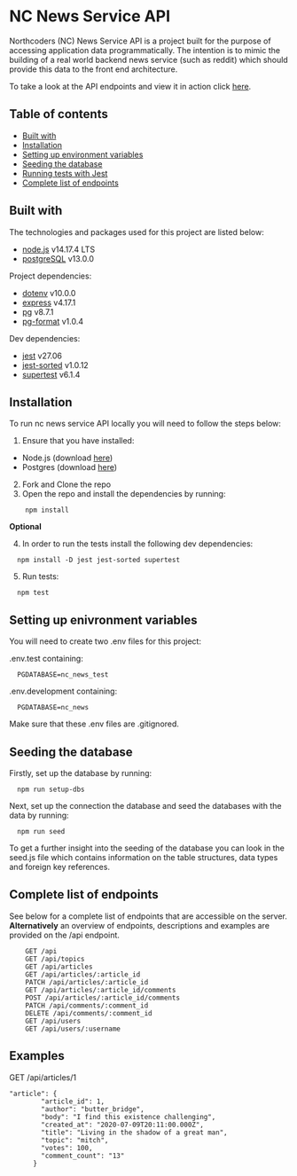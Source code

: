 # NC News Service API

Northcoders (NC) News Service API is a project built for the purpose of accessing application data programmatically. The intention is to mimic the building of a real world backend news service (such as reddit) which should provide this data to the front end architecture.

To take a look at the API endpoints and view it in action click [here](https://nc-news-service-backend.herokuapp.com/api).

## Table of contents

- [Built with](#Built-with)
- [Installation](#installation)
- [Setting up environment variables](#setting-up-environment-variables)
- [Seeding the database](#seeding-the-database)
- [Running tests with Jest](#running-tests-with-jest)
- [Complete list of endpoints](#complete-list-of-endpoints)

## Built with

The technologies and packages used for this project are listed below:

- [node.js](https://nodejs.org/en/) v14.17.4 LTS
- [postgreSQL](https://www.postgresql.org/) v13.0.0

Project dependencies:

- [dotenv](https://www.npmjs.com/package/dotenv) v10.0.0
- [express](https://expressjs.com/) v4.17.1
- [pg](https://www.postgresql.org/) v8.7.1
- [pg-format](https://www.npmjs.com/package/pg-format) v1.0.4

Dev dependencies:

- [jest](https://jestjs.io/) v27.06
- [jest-sorted](https://www.npmjs.com/package/jest-sorted) v1.0.12
- [supertest](https://www.npmjs.com/package/supertest) v6.1.4

## Installation

To run nc news service API locally you will need to follow the steps below:

1. Ensure that you have installed:

- Node.js (download [here](https://nodejs.org/en/))
- Postgres (download [here](https://www.postgresql.org/))

2. Fork and Clone the repo
3. Open the repo and install the dependencies by running:

```
    npm install
```

**Optional**

4. In order to run the tests install the following dev dependencies:

```
  npm install -D jest jest-sorted supertest
```

5. Run tests:

```
  npm test
```

## Setting up enivronment variables

You will need to create two .env files for this project:

.env.test containing:

```
  PGDATABASE=nc_news_test
```

.env.development containing:

```
  PGDATABASE=nc_news
```

Make sure that these .env files are .gitignored.

## Seeding the database

Firstly, set up the database by running:

```
  npm run setup-dbs
```

Next, set up the connection the database and seed the databases with the data by running:

```
  npm run seed
```

To get a further insight into the seeding of the database you can look in the seed.js file which contains information on the table structures, data types and foreign key references.

## Complete list of endpoints

See below for a complete list of endpoints that are accessible on the server.
**Alternatively** an overview of endpoints, descriptions and examples are provided on the /api endpoint.

```
    GET /api
    GET /api/topics
    GET /api/articles
    GET /api/articles/:article_id
    PATCH /api/articles/:article_id
    GET /api/articles/:article_id/comments
    POST /api/articles/:article_id/comments
    PATCH /api/comments/:comment_id
    DELETE /api/comments/:comment_id
    GET /api/users
    GET /api/users/:username
```

## Examples

GET /api/articles/1

```
"article": {
        "article_id": 1,
        "author": "butter_bridge",
        "body": "I find this existence challenging",
        "created_at": "2020-07-09T20:11:00.000Z",
        "title": "Living in the shadow of a great man",
        "topic": "mitch",
        "votes": 100,
        "comment_count": "13"
      }
```
